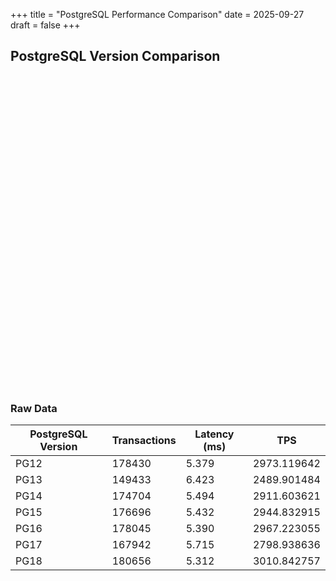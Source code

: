 +++
title = "PostgreSQL Performance Comparison"
date = 2025-09-27
draft = false
+++

## PostgreSQL Version Comparison

<div style="height: 500px;">
    <canvas id="performanceChart"></canvas>
</div>
<script src="https://cdn.jsdelivr.net/npm/chart.js"></script>

### Raw Data

| PostgreSQL Version | Transactions | Latency (ms) | TPS |
|-------------------|--------------|--------------|-----|
| PG12 | 178430 | 5.379 | 2973.119642 |
| PG13 | 149433 | 6.423 | 2489.901484 |
| PG14 | 174704 | 5.494 | 2911.603621 |
| PG15 | 176696 | 5.432 | 2944.832915 |
| PG16 | 178045 | 5.390 | 2967.223055 |
| PG17 | 167942 | 5.715 | 2798.938636 |
| PG18 | 180656 | 5.312 | 3010.842757 |

<script>
document.addEventListener('DOMContentLoaded', function() {
    const ctx = document.getElementById('performanceChart');
    const data = {
        labels: ['PG12', 'PG13', 'PG14', 'PG15', 'PG16', 'PG17', 'PG18'],
        datasets: [
            {
                label: 'Transactions Processed',
                data: [178430,149433,174704,176696,178045,167942,180656],
                borderColor: 'rgb(255, 99, 132)',
                backgroundColor: 'rgba(255, 99, 132, 0.5)',
                yAxisID: 'y'
            },
            {
                label: 'Latency Average (ms)',
                data: [5.379,6.423,5.494,5.432,5.390,5.715,5.312],
                borderColor: 'rgb(54, 162, 235)',
                backgroundColor: 'rgba(54, 162, 235, 0.5)',
                yAxisID: 'y1'
            },
            {
                label: 'TPS',
                data: [2973.119642,2489.901484,2911.603621,2944.832915,2967.223055,2798.938636,3010.842757],
                borderColor: 'rgb(75, 192, 192)',
                backgroundColor: 'rgba(75, 192, 192, 0.5)',
                yAxisID: 'y2'
            }
        ]
    };

    const config = {
        type: 'bar',
        data: data,
        options: {
            responsive: true,
            interaction: {
                mode: 'index',
                intersect: false,
            },
            stacked: false,
            scales: {
                y: {
                    type: 'linear',
                    display: true,
                    position: 'left',
                    title: {
                        display: true,
                        text: 'Transactions'
                    }
                },
                y1: {
                    type: 'linear',
                    display: true,
                    position: 'right',
                    title: {
                        display: true,
                        text: 'Latency (ms)'
                    },
                    grid: {
                        drawOnChartArea: false
                    }
                },
                y2: {
                    type: 'linear',
                    display: true,
                    position: 'right',
                    title: {
                        display: true,
                        text: 'TPS'
                    },
                    grid: {
                        drawOnChartArea: false
                    }
                }
            }
        }
    };

    new Chart(ctx, config);
});
</script>

